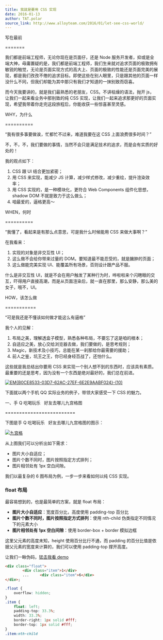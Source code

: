 ```yaml
---
title: 我就是要用 CSS 实现
date: 2016-01-13
author: TAT.polar
source_link: http://www.alloyteam.com/2016/01/let-see-css-world/
---
```


<!-- {% raw %} - for jekyll -->

写在最前  

=======

我们都是前端工程师，无论你现在是页面仔，还是 Node 服务开发者，抑或是全端大神，毋庸置疑的是，我们都是前端工程师，我们生来就对追求页面的极致拥有敏锐的触觉，无论是页面实现方式的高大上、页面的极致的性能还是页面完美的展现，都是我们孜孜不倦的追求目标。即使这些在别人眼里，只是跟其他的页面一样没什么不同，但我们却能为其中那只有我们才知道的一抹别致而窃喜。

而今天我要讲的，就是我们最熟悉的老朋友，CSS。不讲枯燥的语法，抛开 js，让我们一起来看业务中那别致的纯 CSS 实现，让我们一起来追求那更好的页面实现，希望我带着你走完这段旅程后，你能收获一些惊喜甚至灵感。

WHY，为什么  

==========

“我有很多事要做诶，忙都忙不过来，难道我要在这 CSS 上面浪费很多时间？”

不，不，不，我们要做的事情，当然不会只是满足技术的追求，而是会有实质的好处的！

我的观点如下：

1.  CSS 跟 UI 结合更加紧密；
2.  用 CSS 来实现，能减少 JS 计算，减少样式修改，减少重绘，提升渲染效率；
3.  用 CSS 实现的，是一种模块化，更符合 Web Components 组件化思想，shadow DOM 不就是致力于这么做么；
4.  咱最爱的，逼格更高～

WHEN，何时  

==========

“我懂了，看起来是有那么点意思，可是我什么时候能用 CSS 来做大事啊？”

在我看来：

1.  实现的对象是非交互性 UI；
2.  这么做不会给你带来过量的 DOM。要知道最不能忍受的，就是臃肿的页面；
3.  这么做能完美实现 UI、能覆盖所有场景，否则设计跟产品不服。

什么是非交互性 UI，就是不会在用户触发了某种行为时，哗啦啦来个闪瞎眼的交互，吓得用户直接高潮，而是从页面渲染后，就一直在那里，那么安静，那么美的女子，哦不，UI。

HOW，该怎么做  

===========

“可是我还是不懂该如何做才能这么有逼格”

我个人的见解：

1.  布局之美，理解透盒子模型，熟悉各种布局，不要忘了这是咱的根本；
2.  自适应之美，放心交给浏览器去做，我们要做的，是思考规则；
3.  Magic，新技术及小技巧，总能在某一刹那给你最需要的援助；
4.  前人之鉴，坑王之王，你已经身经百战了，还怕什么。

这些就是我总结出你要用 CSS 来实现一个别人想不到的东西时，应该具有素质。最重要的还是思考，因为没有一个东西是绝对最好的，我们总在前进。

[![EM{B0CE8533-03D7-62AC-27EF-6E2E9AABF024}-(10)](http://www.alloyteam.com/wp-content/uploads/2016/01/EMB0CE8533-03D7-62AC-27EF-6E2E9AABF024-10.png)](http://www.alloyteam.com/wp-content/uploads/2016/01/EMB0CE8533-03D7-62AC-27EF-6E2E9AABF024-10.png)

下面就以两个手机 QQ 实际业务的例子，带领大家感受一下 CSS 的魅力。

一、手 Q 吃喝玩乐   好友去哪儿九宫格图  

=========================

下图是手 Q 吃喝玩乐   好友去哪儿九宫格图的图示：

[![九宫格](http://www.alloyteam.com/wp-content/uploads/2016/01/九宫格.png)](http://www.alloyteam.com/wp-content/uploads/2016/01/九宫格.png)

从上图我们可以分析出如下需求：

-   图片大小自适应；
-   图片个数不同时，图片按照指定方式排列；
-   图片相邻处有 1px 空白间隙。

我们以最复杂的 6 图布局为例，一步一步来看如何以纯 CSS 实现。

### float 布局

最容易想到的，也是最简单的方案，就是 float 布局：

-   **图片大小自适应**：宽度百分比，高度使用 padding-top 百分比
-   **图片个数不同时，图片按照指定方式排列**：使用 nth-child 伪类指定不同情况下的元素大小
-   **图片相邻处有 1px 空白间隙**：使用 border-box + border 模拟边框

这里父元素的高度未知，height 使用百分比行不通，而 padding 的百分比值是依据父元素的宽度来计算的，我们可以使用 padding-top 撑开高度。

让我们一瞅伪码，[猛击我看 demo](http://jsbin.com/firufo/4)

```html
<div class="float">
        <div class="item">1</div>
        ...     <div class="item">6</div>
</div>;
```

```css
.float {
    overflow: hidden;
}
.item {
    float: left;
    padding-top: 33.3%;
    width: 33.3%;
    border-right: 1px solid #fff;
    border-top: 1px solid #fff;
}
.item:nth-child
```


<!-- {% endraw %} - for jekyll -->